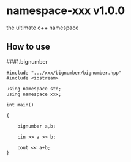 # namespace-xxx v1.0.0
the ultimate c++ namespace

## How to use

###1.bignumber
    
	#include ".../xxx/bignumber/bignumber.hpp"
	#include <iostream>

	using namespace std;
	using namespace xxx;

	int main()

	{

  		bignumber a,b;

 		cin >> a >> b;

		cout << a+b;
	}
